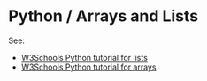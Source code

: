 # Python / Arrays and Lists #

See:

* [W3Schools Python tutorial for lists](https://www.w3schools.com/python/python_lists.asp)
* [W3Schools Python tutorial for arrays](https://www.w3schools.com/python/python_arrays.asp)
